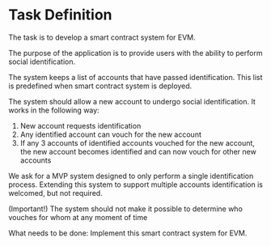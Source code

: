 # Task Definition

The task is to develop a smart contract system for EVM.

The purpose of the application is to provide users with the ability to perform social identification.

The system keeps a list of accounts that have passed identification. This list is predefined when smart contract system is deployed.

The system should allow a new account to undergo social identification. It works in the following way:

1. New account requests identification
2. Any identified account can vouch for the new account
3. If any 3 accounts of identified accounts vouched for the new account, the new account becomes identified and can now vouch for other new accounts

We ask for a MVP system designed to only perform a single identification process. Extending this system to support multiple accounts identification is welcomed, but not required.

(Important!) The system should not make it possible to determine who vouches for whom at any moment of time

What needs to be done:
Implement this smart contract system for EVM.
